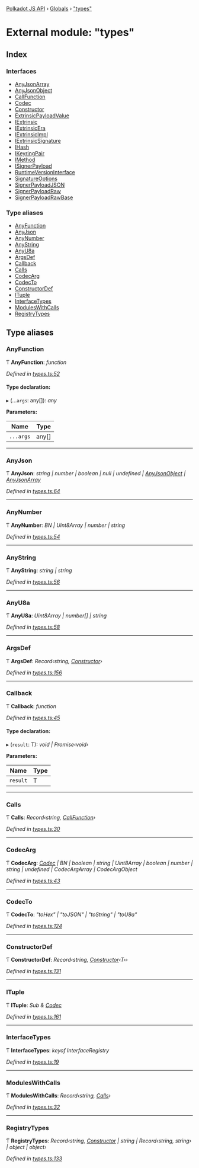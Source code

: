 [Polkadot JS API](../README.md) › [Globals](../globals.md) › ["types"](_types_.md)

# External module: "types"

## Index

### Interfaces

* [AnyJsonArray](../interfaces/_types_.anyjsonarray.md)
* [AnyJsonObject](../interfaces/_types_.anyjsonobject.md)
* [CallFunction](../interfaces/_types_.callfunction.md)
* [Codec](../interfaces/_types_.codec.md)
* [Constructor](../interfaces/_types_.constructor.md)
* [ExtrinsicPayloadValue](../interfaces/_types_.extrinsicpayloadvalue.md)
* [IExtrinsic](../interfaces/_types_.iextrinsic.md)
* [IExtrinsicEra](../interfaces/_types_.iextrinsicera.md)
* [IExtrinsicImpl](../interfaces/_types_.iextrinsicimpl.md)
* [IExtrinsicSignature](../interfaces/_types_.iextrinsicsignature.md)
* [IHash](../interfaces/_types_.ihash.md)
* [IKeyringPair](../interfaces/_types_.ikeyringpair.md)
* [IMethod](../interfaces/_types_.imethod.md)
* [ISignerPayload](../interfaces/_types_.isignerpayload.md)
* [RuntimeVersionInterface](../interfaces/_types_.runtimeversioninterface.md)
* [SignatureOptions](../interfaces/_types_.signatureoptions.md)
* [SignerPayloadJSON](../interfaces/_types_.signerpayloadjson.md)
* [SignerPayloadRaw](../interfaces/_types_.signerpayloadraw.md)
* [SignerPayloadRawBase](../interfaces/_types_.signerpayloadrawbase.md)

### Type aliases

* [AnyFunction](_types_.md#anyfunction)
* [AnyJson](_types_.md#anyjson)
* [AnyNumber](_types_.md#anynumber)
* [AnyString](_types_.md#anystring)
* [AnyU8a](_types_.md#anyu8a)
* [ArgsDef](_types_.md#argsdef)
* [Callback](_types_.md#callback)
* [Calls](_types_.md#calls)
* [CodecArg](_types_.md#codecarg)
* [CodecTo](_types_.md#codecto)
* [ConstructorDef](_types_.md#constructordef)
* [ITuple](_types_.md#ituple)
* [InterfaceTypes](_types_.md#interfacetypes)
* [ModulesWithCalls](_types_.md#moduleswithcalls)
* [RegistryTypes](_types_.md#registrytypes)

## Type aliases

###  AnyFunction

Ƭ **AnyFunction**: *function*

*Defined in [types.ts:52](https://github.com/polkadot-js/api/blob/2371d6a29c/packages/types/src/types.ts#L52)*

#### Type declaration:

▸ (...`args`: any[]): *any*

**Parameters:**

Name | Type |
------ | ------ |
`...args` | any[] |

___

###  AnyJson

Ƭ **AnyJson**: *string | number | boolean | null | undefined | [AnyJsonObject](../interfaces/_types_.anyjsonobject.md) | [AnyJsonArray](../interfaces/_types_.anyjsonarray.md)*

*Defined in [types.ts:64](https://github.com/polkadot-js/api/blob/2371d6a29c/packages/types/src/types.ts#L64)*

___

###  AnyNumber

Ƭ **AnyNumber**: *BN | Uint8Array | number | string*

*Defined in [types.ts:54](https://github.com/polkadot-js/api/blob/2371d6a29c/packages/types/src/types.ts#L54)*

___

###  AnyString

Ƭ **AnyString**: *string | string*

*Defined in [types.ts:56](https://github.com/polkadot-js/api/blob/2371d6a29c/packages/types/src/types.ts#L56)*

___

###  AnyU8a

Ƭ **AnyU8a**: *Uint8Array | number[] | string*

*Defined in [types.ts:58](https://github.com/polkadot-js/api/blob/2371d6a29c/packages/types/src/types.ts#L58)*

___

###  ArgsDef

Ƭ **ArgsDef**: *Record‹string, [Constructor](../interfaces/_types_.constructor.md)›*

*Defined in [types.ts:156](https://github.com/polkadot-js/api/blob/2371d6a29c/packages/types/src/types.ts#L156)*

___

###  Callback

Ƭ **Callback**: *function*

*Defined in [types.ts:45](https://github.com/polkadot-js/api/blob/2371d6a29c/packages/types/src/types.ts#L45)*

#### Type declaration:

▸ (`result`: T): *void | Promise‹void›*

**Parameters:**

Name | Type |
------ | ------ |
`result` | T |

___

###  Calls

Ƭ **Calls**: *Record‹string, [CallFunction](../interfaces/_types_.callfunction.md)›*

*Defined in [types.ts:30](https://github.com/polkadot-js/api/blob/2371d6a29c/packages/types/src/types.ts#L30)*

___

###  CodecArg

Ƭ **CodecArg**: *[Codec](../interfaces/_types_.codec.md) | BN | boolean | string | Uint8Array | boolean | number | string | undefined | CodecArgArray | CodecArgObject*

*Defined in [types.ts:43](https://github.com/polkadot-js/api/blob/2371d6a29c/packages/types/src/types.ts#L43)*

___

###  CodecTo

Ƭ **CodecTo**: *"toHex" | "toJSON" | "toString" | "toU8a"*

*Defined in [types.ts:124](https://github.com/polkadot-js/api/blob/2371d6a29c/packages/types/src/types.ts#L124)*

___

###  ConstructorDef

Ƭ **ConstructorDef**: *Record‹string, [Constructor](../interfaces/_types_.constructor.md)‹T››*

*Defined in [types.ts:131](https://github.com/polkadot-js/api/blob/2371d6a29c/packages/types/src/types.ts#L131)*

___

###  ITuple

Ƭ **ITuple**: *Sub & [Codec](../interfaces/_types_.codec.md)*

*Defined in [types.ts:161](https://github.com/polkadot-js/api/blob/2371d6a29c/packages/types/src/types.ts#L161)*

___

###  InterfaceTypes

Ƭ **InterfaceTypes**: *keyof InterfaceRegistry*

*Defined in [types.ts:19](https://github.com/polkadot-js/api/blob/2371d6a29c/packages/types/src/types.ts#L19)*

___

###  ModulesWithCalls

Ƭ **ModulesWithCalls**: *Record‹string, [Calls](_types_.md#calls)›*

*Defined in [types.ts:32](https://github.com/polkadot-js/api/blob/2371d6a29c/packages/types/src/types.ts#L32)*

___

###  RegistryTypes

Ƭ **RegistryTypes**: *Record‹string, [Constructor](../interfaces/_types_.constructor.md) | string | Record‹string, string› | object | object›*

*Defined in [types.ts:133](https://github.com/polkadot-js/api/blob/2371d6a29c/packages/types/src/types.ts#L133)*
